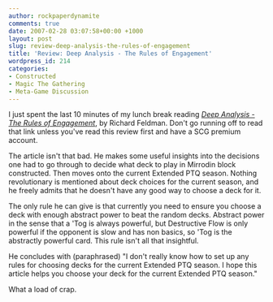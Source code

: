 ```yaml
---
author: rockpaperdynamite
comments: true
date: 2007-02-28 03:07:58+00:00 +1000
layout: post
slug: review-deep-analysis-the-rules-of-engagement
title: 'Review: Deep Analysis - The Rules of Engagement'
wordpress_id: 214
categories:
- Constructed
- Magic The Gathering
- Meta-Game Discussion
---
```


I just spent the last 10 minutes of my lunch break reading _[Deep Analysis - The Rules of Engagement](http://www.starcitygames.com/php/news/article/13763.html)_, by Richard Feldman. Don't go running off to read that link unless you've read this review first and have a SCG premium account.

The article isn't that bad. He makes some useful insights into the decisions one had to go through to decide what deck to play in Mirrodin block constructed. Then moves onto the current Extended PTQ season. Nothing revolutionary is mentioned about deck choices for the current season, and he freely admits that he doesn't have any good way to choose a deck for it.

The only rule he can give is that currently you need to ensure you choose a deck with enough abstract power to beat the random decks. Abstract power in the sense that a 'Tog is always powerful, but Destructive Flow is only powerful if the opponent is slow and has non basics, so 'Tog is the abstractly powerful card. This rule isn't all that insightful.

He concludes with (paraphrased) "I don't really know how to set up any rules for choosing decks for the current Extended PTQ season. I hope this article helps you choose your deck for the current Extended PTQ season."

What a load of crap.
